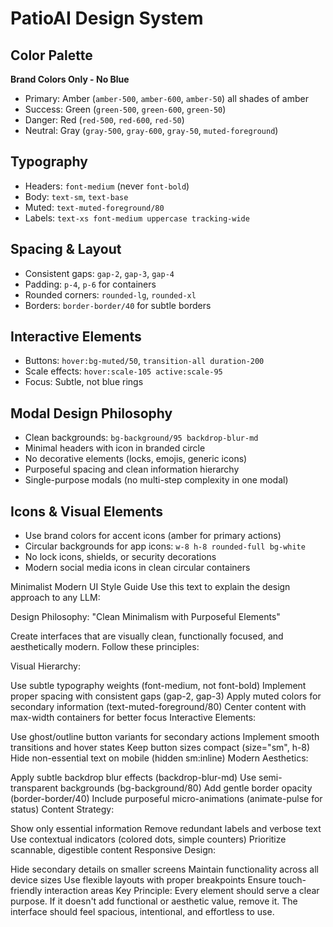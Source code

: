 # PatioAI Design System

## Color Palette
**Brand Colors Only - No Blue**
- Primary: Amber (`amber-500`, `amber-600`, `amber-50`) all shades of amber 
- Success: Green (`green-500`, `green-600`, `green-50`) 
- Danger: Red (`red-500`, `red-600`, `red-50`)
- Neutral: Gray (`gray-500`, `gray-600`, `gray-50`, `muted-foreground`)

## Typography
- Headers: `font-medium` (never `font-bold`)
- Body: `text-sm`, `text-base`
- Muted: `text-muted-foreground/80`
- Labels: `text-xs font-medium uppercase tracking-wide`

## Spacing & Layout
- Consistent gaps: `gap-2`, `gap-3`, `gap-4`
- Padding: `p-4`, `p-6` for containers
- Rounded corners: `rounded-lg`, `rounded-xl`
- Borders: `border-border/40` for subtle borders

## Interactive Elements
- Buttons: `hover:bg-muted/50`, `transition-all duration-200`
- Scale effects: `hover:scale-105 active:scale-95`
- Focus: Subtle, not blue rings

## Modal Design Philosophy
- Clean backgrounds: `bg-background/95 backdrop-blur-md`
- Minimal headers with icon in branded circle
- No decorative elements (locks, emojis, generic icons)
- Purposeful spacing and clean information hierarchy
- Single-purpose modals (no multi-step complexity in one modal)

## Icons & Visual Elements
- Use brand colors for accent icons (amber for primary actions)
- Circular backgrounds for app icons: `w-8 h-8 rounded-full bg-white`
- No lock icons, shields, or security decorations
- Modern social media icons in clean circular containers

Minimalist Modern UI Style Guide
Use this text to explain the design approach to any LLM:

Design Philosophy: "Clean Minimalism with Purposeful Elements"

Create interfaces that are visually clean, functionally focused, and aesthetically modern. Follow these principles:

Visual Hierarchy:

Use subtle typography weights (font-medium, not font-bold)
Implement proper spacing with consistent gaps (gap-2, gap-3)
Apply muted colors for secondary information (text-muted-foreground/80)
Center content with max-width containers for better focus
Interactive Elements:

Use ghost/outline button variants for secondary actions
Implement smooth transitions and hover states
Keep button sizes compact (size="sm", h-8)
Hide non-essential text on mobile (hidden sm:inline)
Modern Aesthetics:

Apply subtle backdrop blur effects (backdrop-blur-md)
Use semi-transparent backgrounds (bg-background/80)
Add gentle border opacity (border-border/40)
Include purposeful micro-animations (animate-pulse for status)
Content Strategy:

Show only essential information
Remove redundant labels and verbose text
Use contextual indicators (colored dots, simple counters)
Prioritize scannable, digestible content
Responsive Design:

Hide secondary details on smaller screens
Maintain functionality across all device sizes
Use flexible layouts with proper breakpoints
Ensure touch-friendly interaction areas
Key Principle: Every element should serve a clear purpose. If it doesn't add functional or aesthetic value, remove it. The interface should feel spacious, intentional, and effortless to use.